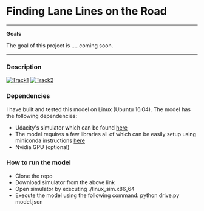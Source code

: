 # **Finding Lane Lines on the Road** 


---

**Goals**

The goal of this project is .... coming soon.


[//]: # (Image References)

[image1]: ./examples/grayscale.jpg "Grayscale"

---

### Description

[![Track1](https://img.youtube.com/vi/sySmG0PEE14/0.jpg)](https://www.youtube.com/watch?v=sySmG0PEE14&t=2s)
[![Track2](https://img.youtube.com/vi/Zhd47unbbEc/0.jpg)](https://www.youtube.com/watch?v=Zhd47unbbEc&t=73s)

### Dependencies
I have built and tested this model on Linux (Ubuntu 16.04). The model has the following dependencies:
- Udacity's simulator which can be found [here](https://d17h27t6h515a5.cloudfront.net/topher/2017/February/58983558_beta-simulator-linux/beta-simulator-linux.zip)
- The model requires a few libraries all of which can be easily setup using miniconda instructions [here](https://github.com/udacity/CarND-Term1-Starter-Kit/blob/master/README.md)
- Nvidia GPU (optional) 


### How to run the model
- Clone the repo
- Download simulator from the above link
- Open simulator by executing ./linux_sim.x86_64
- Execute the model using the following command: python drive.py  model.json
